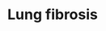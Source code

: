 ---
annotations:
- id: DOID:3770
  type: Disease Ontology
  value: pulmonary fibrosis
- id: PW:0001308
  parent: disease pathway
  type: Pathway Ontology
  value: respiratory system disease pathway
authors:
- Fehrhart
- Khanspers
- MaintBot
- Penny
- Mkutmon
- Jmelius
- Egonw
- Laurent
communities:
- AOP
description: (Nanoparticle) induced lung fibrosis pathway. Note! Mouse homologues
  for SERPINA1 and SFTPA2 are missing and the pathway currently contains the human
  equivalents. Other users are encouraged to add this information when available.
last-edited: 2020-12-17
organisms:
- Mus musculus
redirect_from:
- /index.php/Pathway:WP3632
- /instance/WP3632
revision: null
schema-jsonld:
- '@context': https://schema.org/
  '@id': https://wikipathways.github.io/pathways/WP3632.html
  '@type': Dataset
  creator:
    '@type': Organization
    name: WikiPathways
  description: (Nanoparticle) induced lung fibrosis pathway. Note! Mouse homologues
    for SERPINA1 and SFTPA2 are missing and the pathway currently contains the human
    equivalents. Other users are encouraged to add this information when available.
  keywords:
  - ''
  - Apoptosis
  - Atp11a
  - Bmp7
  - Calca
  - Ccl11
  - 'Ccl2 '
  - Ccl3
  - Ccl4
  - Ccl5
  - Ccr2
  - 'Ccr3 '
  - Cebpb
  - Chondrocyte
  - Cma1
  - Coagulation disturbances
  - Collagen producton
  - 'Csf2 '
  - 'Csf3 '
  - Ctgf
  - Cxcl15
  - 'Cxcl2 '
  - Cysltr2
  - Cytokines
  - Differentiation
  - Dpp9
  - Dsp
  - Edn1
  - 'Egf '
  - Elmod2
  - Eln
  - Fam13a
  - Fgf1
  - Fgf2
  - Fgf7
  - Grem1
  - Hgf
  - 'Hmox1 '
  - 'Igf1 '
  - Il12b
  - Il13
  - Il1b
  - Il4
  - Il5
  - Il6
  - Inflammasome
  - Inflammation
  - MAPK
  - Matrix
  - Mecp2
  - 'Mmp2 '
  - Mmp9
  - Mt2
  - Muc5b
  - NADPH
  - NF-KB
  - NRF2
  - Nfe2l2
  - Obfc1
  - Oxidative Stress
  - Parn
  - Pathway
  - 'Pdgfa '
  - 'Pdgfb '
  - Plau
  - Ptx3
  - Rtel1
  - SERPINA1
  - SFTPA2
  - Sftpa1
  - Sftpc
  - 'Skil '
  - 'Smad7 '
  - Spp1
  - Stress
  - TGF beta
  - Terc
  - Tert
  - Tgfa
  - Tgfb1
  - 'Timp1 '
  - Tnf
  - Toll-like receptor
  - activation
  - and inflammatory
  - differentiation
  - fibre assembly
  - metalloproteinases
  - oxidase
  - p38 MAPK
  - response
  - signaling
  license: CC0
  name: Lung fibrosis
seo: CreativeWork
title: Lung fibrosis
wpid: WP3632
---